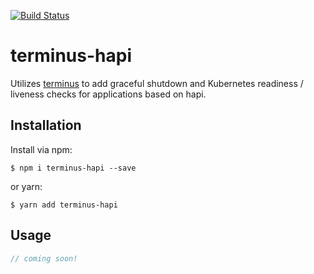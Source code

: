 [![Build Status](https://travis-ci.org/jasonvasquez/terminus-hapi.svg?branch=master)](https://travis-ci.org/jasonvasquez/terminus-hapi)

# terminus-hapi

Utilizes [terminus](https://github.com/godaddy/terminus) to add graceful shutdown and Kubernetes readiness / liveness checks for applications based on hapi.

## Installation

Install via npm:

```console
$ npm i terminus-hapi --save
```

or yarn:

```console
$ yarn add terminus-hapi
```

## Usage

```javascript
// coming soon!
```
